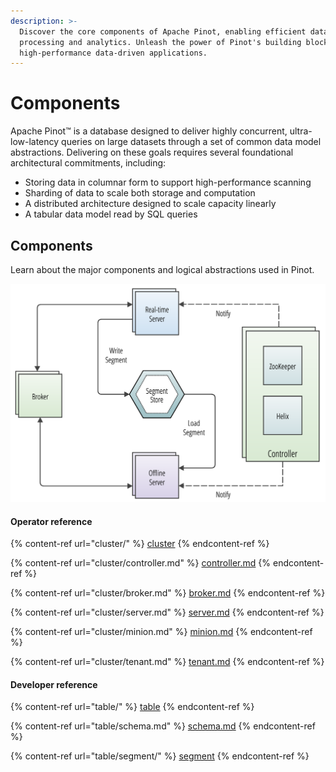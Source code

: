 ```yaml
---
description: >-
  Discover the core components of Apache Pinot, enabling efficient data
  processing and analytics. Unleash the power of Pinot's building blocks for
  high-performance data-driven applications.
---
```


# Components

Apache Pinot™ is a database designed to deliver highly concurrent, ultra-low-latency queries on large datasets through a set of common data model abstractions. Delivering on these goals requires several foundational architectural commitments, including:

* Storing data in columnar form to support high-performance scanning
* Sharding of data to scale both storage and computation
* A distributed architecture designed to scale capacity linearly
* A tabular data model read by SQL queries

## Components

Learn about the major components and logical abstractions used in Pinot.

![](../../../.gitbook/assets/pinot-system-architecture.png)

#### Operator reference

{% content-ref url="cluster/" %}
[cluster](cluster/)
{% endcontent-ref %}

{% content-ref url="cluster/controller.md" %}
[controller.md](cluster/controller.md)
{% endcontent-ref %}

{% content-ref url="cluster/broker.md" %}
[broker.md](cluster/broker.md)
{% endcontent-ref %}

{% content-ref url="cluster/server.md" %}
[server.md](cluster/server.md)
{% endcontent-ref %}

{% content-ref url="cluster/minion.md" %}
[minion.md](cluster/minion.md)
{% endcontent-ref %}

{% content-ref url="cluster/tenant.md" %}
[tenant.md](cluster/tenant.md)
{% endcontent-ref %}

#### Developer reference

{% content-ref url="table/" %}
[table](table/)
{% endcontent-ref %}

{% content-ref url="table/schema.md" %}
[schema.md](table/schema.md)
{% endcontent-ref %}

{% content-ref url="table/segment/" %}
[segment](table/segment/)
{% endcontent-ref %}
